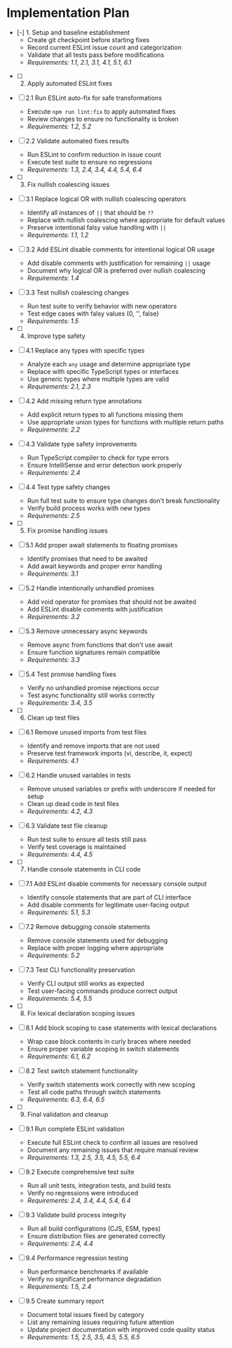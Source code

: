 # Implementation Plan

- [-] 1. Setup and baseline establishment
  - Create git checkpoint before starting fixes
  - Record current ESLint issue count and categorization
  - Validate that all tests pass before modifications
  - _Requirements: 1.1, 2.1, 3.1, 4.1, 5.1, 6.1_

- [ ] 2. Apply automated ESLint fixes
- [ ] 2.1 Run ESLint auto-fix for safe transformations
  - Execute `npm run lint:fix` to apply automated fixes
  - Review changes to ensure no functionality is broken
  - _Requirements: 1.2, 5.2_

- [ ] 2.2 Validate automated fixes results
  - Run ESLint to confirm reduction in issue count
  - Execute test suite to ensure no regressions
  - _Requirements: 1.3, 2.4, 3.4, 4.4, 5.4, 6.4_

- [ ] 3. Fix nullish coalescing issues
- [ ] 3.1 Replace logical OR with nullish coalescing operators
  - Identify all instances of `||` that should be `??`
  - Replace with nullish coalescing where appropriate for default values
  - Preserve intentional falsy value handling with `||`
  - _Requirements: 1.1, 1.2_

- [ ] 3.2 Add ESLint disable comments for intentional logical OR usage
  - Add disable comments with justification for remaining `||` usage
  - Document why logical OR is preferred over nullish coalescing
  - _Requirements: 1.4_

- [ ] 3.3 Test nullish coalescing changes
  - Run test suite to verify behavior with new operators
  - Test edge cases with falsy values (0, '', false)
  - _Requirements: 1.5_

- [ ] 4. Improve type safety
- [ ] 4.1 Replace any types with specific types
  - Analyze each `any` usage and determine appropriate type
  - Replace with specific TypeScript types or interfaces
  - Use generic types where multiple types are valid
  - _Requirements: 2.1, 2.3_

- [ ] 4.2 Add missing return type annotations
  - Add explicit return types to all functions missing them
  - Use appropriate union types for functions with multiple return paths
  - _Requirements: 2.2_

- [ ] 4.3 Validate type safety improvements
  - Run TypeScript compiler to check for type errors
  - Ensure IntelliSense and error detection work properly
  - _Requirements: 2.4_

- [ ] 4.4 Test type safety changes
  - Run full test suite to ensure type changes don't break functionality
  - Verify build process works with new types
  - _Requirements: 2.5_

- [ ] 5. Fix promise handling issues
- [ ] 5.1 Add proper await statements to floating promises
  - Identify promises that need to be awaited
  - Add await keywords and proper error handling
  - _Requirements: 3.1_

- [ ] 5.2 Handle intentionally unhandled promises
  - Add void operator for promises that should not be awaited
  - Add ESLint disable comments with justification
  - _Requirements: 3.2_

- [ ] 5.3 Remove unnecessary async keywords
  - Remove async from functions that don't use await
  - Ensure function signatures remain compatible
  - _Requirements: 3.3_

- [ ] 5.4 Test promise handling fixes
  - Verify no unhandled promise rejections occur
  - Test async functionality still works correctly
  - _Requirements: 3.4, 3.5_

- [ ] 6. Clean up test files
- [ ] 6.1 Remove unused imports from test files
  - Identify and remove imports that are not used
  - Preserve test framework imports (vi, describe, it, expect)
  - _Requirements: 4.1_

- [ ] 6.2 Handle unused variables in tests
  - Remove unused variables or prefix with underscore if needed for setup
  - Clean up dead code in test files
  - _Requirements: 4.2, 4.3_

- [ ] 6.3 Validate test file cleanup
  - Run test suite to ensure all tests still pass
  - Verify test coverage is maintained
  - _Requirements: 4.4, 4.5_

- [ ] 7. Handle console statements in CLI code
- [ ] 7.1 Add ESLint disable comments for necessary console output
  - Identify console statements that are part of CLI interface
  - Add disable comments for legitimate user-facing output
  - _Requirements: 5.1, 5.3_

- [ ] 7.2 Remove debugging console statements
  - Remove console statements used for debugging
  - Replace with proper logging where appropriate
  - _Requirements: 5.2_

- [ ] 7.3 Test CLI functionality preservation
  - Verify CLI output still works as expected
  - Test user-facing commands produce correct output
  - _Requirements: 5.4, 5.5_

- [ ] 8. Fix lexical declaration scoping issues
- [ ] 8.1 Add block scoping to case statements with lexical declarations
  - Wrap case block contents in curly braces where needed
  - Ensure proper variable scoping in switch statements
  - _Requirements: 6.1, 6.2_

- [ ] 8.2 Test switch statement functionality
  - Verify switch statements work correctly with new scoping
  - Test all code paths through switch statements
  - _Requirements: 6.3, 6.4, 6.5_

- [ ] 9. Final validation and cleanup
- [ ] 9.1 Run complete ESLint validation
  - Execute full ESLint check to confirm all issues are resolved
  - Document any remaining issues that require manual review
  - _Requirements: 1.3, 2.5, 3.5, 4.5, 5.5, 6.4_

- [ ] 9.2 Execute comprehensive test suite
  - Run all unit tests, integration tests, and build tests
  - Verify no regressions were introduced
  - _Requirements: 2.4, 3.4, 4.4, 5.4, 6.4_

- [ ] 9.3 Validate build process integrity
  - Run all build configurations (CJS, ESM, types)
  - Ensure distribution files are generated correctly
  - _Requirements: 2.4, 4.4_

- [ ] 9.4 Performance regression testing
  - Run performance benchmarks if available
  - Verify no significant performance degradation
  - _Requirements: 1.5, 2.4_

- [ ] 9.5 Create summary report
  - Document total issues fixed by category
  - List any remaining issues requiring future attention
  - Update project documentation with improved code quality status
  - _Requirements: 1.5, 2.5, 3.5, 4.5, 5.5, 6.5_
